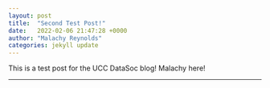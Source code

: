 ```yaml
---
layout: post
title:  "Second Test Post!"
date:   2022-02-06 21:47:28 +0000
author: "Malachy Reynolds"
categories: jekyll update
---
```

This is a test post for the UCC DataSoc blog! Malachy here!

---
